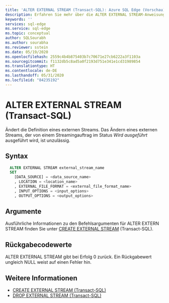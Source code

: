 ```yaml
---
title: 'ALTER EXTERNAL STREAM (Transact-SQL): Azure SQL Edge (Vorschau)'
description: Erfahren Sie mehr über die ALTER EXTERNAL STREAM-Anweisung in Azure SQL Edge (Vorschau).
keywords: ''
services: sql-edge
ms.service: sql-edge
ms.topic: conceptual
author: SQLSourabh
ms.author: sourabha
ms.reviewer: sstein
ms.date: 05/19/2020
ms.openlocfilehash: 2559c4b4b875403b7c70671e27cb6222a3f1103a
ms.sourcegitcommit: f1132db5c8ad5a0f2193d751e341e1cd31989854
ms.translationtype: HT
ms.contentlocale: de-DE
ms.lasthandoff: 05/31/2020
ms.locfileid: "84235192"
---
```

# <a name="alter-external-stream-transact-sql"></a>ALTER EXTERNAL STREAM (Transact-SQL)

Ändert die Definition eines externen Streams. Das Ändern eines externen Streams, der von einem Streamingauftrag im Status *Wird ausgeführt* ausgeführt wird, ist unzulässig. 



## <a name="syntax"></a>Syntax

```sql
  ALTER EXTERNAL STREAM external_stream_name 
  SET 
    [DATA_SOURCE] = <data_source_name> 
    , LOCATION = <location_name> 
    , EXTERNAL_FILE_FORMAT = <external_file_format_name> 
    , INPUT_OPTIONS = <input_options> 
    , OUTPUT_OPTIONS = <output_options> 
```

## <a name="arguments"></a>Argumente

Ausführliche Informationen zu den Befehlsargumenten für ALTER EXTERN STREAM finden Sie unter [CREATE EXTERNAL STREAM](create-external-stream-transact-sql.md) (Transact-SQL).

## <a name="return-code-values"></a>Rückgabecodewerte

ALTER EXTERNAL STREAM gibt bei Erfolg 0 zurück. Ein Rückgabewert ungleich NULL weist auf einen Fehler hin.


## <a name="see-also"></a>Weitere Informationen

- [CREATE EXTERNAL STREAM (Transact-SQL)](create-external-stream-transact-sql.md) 
- [DROP EXTERNAL STREAM (Transact-SQL)](drop-external-stream-transact-sql.md) 
